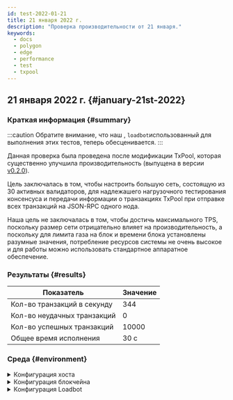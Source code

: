 ```yaml
---
id: test-2022-01-21
title: 21 января 2022 г.
description: "Проверка производительности от 21 января."
keywords:
  - docs
  - polygon
  - edge
  - performance
  - test
  - txpool
---
```


## 21 января 2022 г. {#january-21st-2022}

### Краткая информация {#summary}

:::caution
Обратите внимание, что наш , `loadbot`использованный для выполнения этих тестов, теперь обесценивается.
:::

Данная проверка была проведена после модификации TxPool, которая существенно улучшила производительность (выпущена в версии [v0.2.0](https://github.com/0xPolygon/polygon-edge/releases/v0.2.0)).

Цель заключалась в том, чтобы настроить большую сеть, состоящую из 30 активных валидаторов, для надлежашего нагрузочного тестирования
консенсуса и передачи информации о транзакциях TxPool при отправке всех транзакций на JSON-RPC одного нода.

Наша цель не заключалась в том, чтобы достичь максимального TPS, поскольку размер сети отрицательно влияет на производительность,
а поскольку для лимита газа на блок и времени блока установлены разумные значения, потребление ресурсов системы не очень высокое и для работы можно использовать стандартное аппаратное обеспечение.

### Результаты {#results}

| Показатель | Значение |
| ------ | ----- |
| Кол-во транзакций в секунду | 344 |
| Кол-во неудачных транзакций | 0 |
| Кол-во успешных транзакций | 10000 |
| Общее время исполнения | 30 с |

### Среда {#environment}

<details>
  <summary>Конфигурация хоста</summary>
  <div>
    <div>
        <table>
            <tr>
                <td>Облачный провайдер</td>
                <td>AWS</td>
            </tr>
            <tr>
                <td>Размер экземпляра</td>
                <td>t2.xlarge</td>
            </tr>
            <tr>
                <td>Сетевое взаимодействие</td>
                <td>частная подсеть</td>
            </tr>
            <tr>
                <td>Операционная система</td>
                <td>Linux Ubuntu 20.04 LTS — Focal Fossa</td>
            </tr>
            <tr>
                <td>Лимит дескриптора файла</td>
                <td>65535</td>
            </tr>
            <tr>
                <td>Макс. кол-во пользовательских процессов</td>
                <td>65535</td>
            </tr>
        </table>
    </div>
    <br/>
  </div>
</details>

<details>
  <summary>Конфигурация блокчейна</summary>
  <div>
    <div>
        <table>
            <tr>
                <td>Версия Polygon Edge</td>
                <td>Commit <a href="https://github.com/0xPolygon/polygon-edge/commit/8377162281d1a2e4342ae27cd4e5367c4364aee2">8377162281d1a2e4342ae27cd4e5367c4364aee2</a> в ответвлении для разработки</td>
            </tr>
            <tr>
                <td>Ноды валидатора</td>
                <td>30</td>
            </tr>
            <tr>
                <td>Ноды без валидатора</td>
                <td>0</td>
            </tr>
            <tr>
                <td>Консенсус</td>
                <td>IBFT PoA</td>
            </tr>
            <tr>
                <td>Время блока</td>
                <td>2000 мс</td>
            </tr>
            <tr>
                <td>Лимит газа для блока</td>
                <td>5242880</td>
            </tr>
        </table>
    </div>
    <br/>
  </div>
</details>

<details>
  <summary>Конфигурация Loadbot</summary>
  <div>
    <div>
        <table>
            <tr>
                <td>Общее кол-во транзакций</td>
                <td>10000</td>
            </tr>
            <tr>
                <td>Кол-во отправленных транзакций в секунду</td>
                <td>400</td>
            </tr>
            <tr>
                <td>Тип транзакций</td>
                <td>Трансферы между EOA и EOA</td>
            </tr>
        </table>
    </div>
    <br/>
  </div>
</details>
